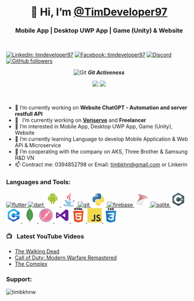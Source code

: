 <!-- ME  -->
<h1 align="center">👋 Hi, I’m 
  <a href="https://hadikachmar3.github.io/">@TimDeveloper97</a>
</h1>
<!--  What am I? -->
<h3 align="center">Mobile App | Desktop UWP App | Game (Unity) & Website</h3>

<br/>
<!-- Social -->
<p align="left" width="100%">
  
  [![Linkedin: timdeveloper97](https://img.shields.io/badge/-CONNECT-blue?style=for-the-badge&logo=Linkedin&link=https://www.linkedin.com/in/hadi-kachmar-27a56a177/)][linkedin]
  [![Facebook: timdeveloper97](https://img.shields.io/badge/Facebook-1877F2?style=for-the-badge&logo=facebook&logoColor=white)][facebook] 
  [![Discord](https://img.shields.io/badge/Discord-blue?style=for-the-badge)][discord]
  [![GitHub followers](https://img.shields.io/github/followers/timdeveloper97?logo=GitHub&style=for-the-badge)][github]
</p>


<p align="center"> 
   <img src="https://media.giphy.com/media/W5eoZHPpUx9sapR0eu/giphy.gif" width="30px" height="30px" alt="Git"/> 
   <i>
      <b>Git Activeness</b>
   </i>
</p>
<!--  Stats -->
<p align= "center">
   <img height= "150" src="https://github-readme-stats.vercel.app/api?username=timdeveloper97&show_icons=true&theme=radical" />
   <img height= "150" src="https://github-readme-stats.vercel.app/api/top-langs/?username=timdeveloper97&layout=compact&show_icons=true&theme=radical" />
</p>



</br>

- 🔭 I’m currently working on **Website ChatGPT - Automation and server restfull API**
- 🔭 &ensp;I’m currently working on [**Veriserve**][veriserve] and **Freelancer**
- 👀 I’m interested in Mobile App, Desktop UWP App, Game (Unity), Website
- 🌱 I’m currently learning Language to develop Mobile Application & Web APi & Microservice
- 💞️ I’m cooperating with the company on AKS, Three Brother & Samsung R&D VN
- 📫 Contract me: 0394852798 or Email: timbkhn@gmail.com or Linkerin

<h3 align="left">Languages and Tools:</h3>
<!--  Skills -->
<p align="left">
<!-- Flutter     -->
  <a href="https://flutter.dev" target="_blank" rel="noreferrer">
    <img src="https://www.vectorlogo.zone/logos/flutterio/flutterio-icon.svg" alt="flutter" width="40" height="40"/> 
  </a>
<!--   Dart   -->
  <a href="https://dart.dev" target="_blank" rel="noreferrer"> 
    <img src="https://www.vectorlogo.zone/logos/dartlang/dartlang-icon.svg" alt="dart" width="40" height="40"/> 
  </a> 
<!--  Android  -->
  <a href="https://developer.android.com" target="_blank" rel="noreferrer">
    <img src="https://raw.githubusercontent.com/devicons/devicon/master/icons/android/android-original-wordmark.svg" alt="android" width="40" height="40"/>     </a>
<!-- Java   -->
  <a href="https://www.java.com" target="_blank" rel="noreferrer"> 
    <img src="https://raw.githubusercontent.com/devicons/devicon/master/icons/java/java-original.svg" alt="java" width="40" height="40"/> 
  </a>
<!-- Git  -->
  <a href="https://git-scm.com/" target="_blank" rel="noreferrer"> 
    <img src="https://www.vectorlogo.zone/logos/git-scm/git-scm-icon.svg" alt="git" width="40" height="40"/> 
  </a>
  
<!--   Python   -->
  <a href="https://www.python.org" target="_blank" rel="noreferrer"> 
    <img src="https://raw.githubusercontent.com/devicons/devicon/master/icons/python/python-original.svg" alt="python" width="40" height="40"/> 
  </a> 
<!--   Firebase -->
  <a href="https://firebase.google.com/" target="_blank" rel="noreferrer"> 
    <img src="https://www.vectorlogo.zone/logos/firebase/firebase-icon.svg" alt="firebase" width="40" height="40"/> 
  </a> 
<!-- Sql  -->
  <a href="https://www.microsoft.com/en-us/sql-server" target="_blank" rel="noreferrer"> 
    <img src="https://github.com/TimDeveloper97/TimDeveloper97/blob/main/icons/sqlserver.png" alt="sql" width="40" height="40"/> 
  </a> 
 <!--   Sqlite   -->
  <a href="https://www.sqlite.org/" target="_blank" rel="noreferrer">
    <img src="https://www.vectorlogo.zone/logos/sqlite/sqlite-icon.svg" alt="sqlite" width="40" height="40"/> 
  </a> 
<!--   c#   -->
  <a href="https://learn.microsoft.com/en-us/dotnet/csharp/" target="_blank" rel="noreferrer"> 
    <img src="https://github.com/TimDeveloper97/TimDeveloper97/blob/main/icons/c%23.png" alt="c#" width="40" height="40"/>
  </a>
<!-- C++ -->
  <a href="https://cplusplus.com/doc/tutorial/" target="_blank" rel="noreferrer"> 
    <img src="https://github.com/TimDeveloper97/TimDeveloper97/blob/main/icons/c%2B%2B.png" alt="c++" width="40" height="40"/> 
  </a> 
  <!--  mongo    -->
  <a href="https://www.mongodb.com/" target="_blank" rel="noreferrer">
    <img src="https://github.com/TimDeveloper97/TimDeveloper97/blob/main/icons/mongo.png" alt="mongo" width="40" height="40"/> 
  </a> 
  <!--  postman    -->
  <a href="https://www.postman.com/" target="_blank" rel="noreferrer">
    <img src="https://github.com/TimDeveloper97/TimDeveloper97/blob/main/icons/postman.png" alt="postman" width="40" height="40"/> 
  </a> 
  <!--  visualstudio    -->
  <a href="https://visualstudio.microsoft.com/" target="_blank" rel="noreferrer">
    <img src="https://github.com/TimDeveloper97/TimDeveloper97/blob/main/icons/visualstudio.png" alt="visualstudio" width="40" height="40"/> 
  </a> 
<!--  Html    -->
  <a href="https://www.w3.org/html/" target="_blank" rel="noreferrer">
    <img src="https://raw.githubusercontent.com/devicons/devicon/master/icons/html5/html5-original-wordmark.svg" alt="html5" width="40" height="40"/> 
  </a> 
<!-- Javascript -->
  <a href="https://developer.mozilla.org/en-US/docs/Web/JavaScript" target="_blank" rel="noreferrer">
    <img src="https://raw.githubusercontent.com/devicons/devicon/master/icons/javascript/javascript-original.svg" alt="javascript" width="40" height="40"/> 
  </a>
<!-- CSS -->
  <a href="https://www.w3schools.com/css/" target="_blank" rel="noreferrer"> 
    <img src="https://raw.githubusercontent.com/devicons/devicon/master/icons/css3/css3-original-wordmark.svg" alt="css3" width="40" height="40"/> 
  </a> 
</p>

### 📺 &ensp;Latest YouTube Videos

<!-- YOUTUBE:START -->
- [The Walking Dead](https://www.youtube.com/watch?v=6A8bUOihElg&list=PLDCNXkhRFjCg7EUqU3z41HeOcQ8ZFtGf9&index=3)
- [Call of Duty: Modern Warfare Remastered](https://www.youtube.com/watch?v=506u9Ym0Kgc&list=PLDCNXkhRFjCi35R3LLJUG-wVce4fqfUdF)
- [The Complex](https://www.youtube.com/watch?v=rFGiDzx-orU&list=PLDCNXkhRFjCg_MF_ZFq2FCENVo54ybe_A&index=2)
<!-- YOUTUBE:END -->

 
<h3 align="left">Support:</h3>
<p>
  <a href="https://bmc.link/timbkhnw"> 
    <img align="left" src="https://cdn.buymeacoffee.com/buttons/v2/default-yellow.png" height="50" width="210" alt="timbkhnw" />
  </a>
</p>

<!--  Trophies-->
<!-- </br></br></br><hr></br>
<p align="center"> 
    <img src="https://github-profile-trophy.vercel.app/?username=hadikachmar3&theme=radical" alt="hadikachmar3" />
</p>
</br> -->
[youtube]: https://www.youtube.com/channel/UCQgTvxJZZcuj41XNdmiW52g
[linkedin]: https://www.linkedin.com/in/dinh-anh-1a41b3163/
[veriserve]: https://www.linkedin.com/company/veriserve/mycompany/
[github]: https://github.com/timdeveloper97
[email]: mailto:timbkhn@gmail.com
[facebook]: https://www.facebook.com/TimBlake97
[discord]: https://discord.gg/YWavTWmc
